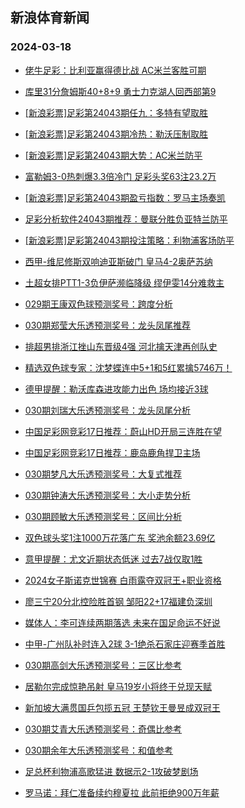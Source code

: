 ## 新浪体育新闻 
### 2024-03-18

+ [佬牛足彩：比利亚赢得德比战 AC米兰客胜可期](https://sports.sina.com.cn/l/2024-03-17/doc-inanqvkr6468126.shtml)

+ [库里31分詹姆斯40+8+9 勇士力克湖人回西部第9](https://sports.sina.com.cn/basketball/nba/2024-03-17/doc-inanqzsm9573627.shtml)

+ [[新浪彩票]足彩第24043期任九：多特有望取胜](https://sports.sina.com.cn/l/2024-03-17/doc-inanqrar9802419.shtml)

+ [[新浪彩票]足彩第24043期冷热：勒沃压制取胜](https://sports.sina.com.cn/l/2024-03-17/doc-inanqrat6579095.shtml)

+ [[新浪彩票]足彩第24043期大势：AC米兰防平](https://sports.sina.com.cn/l/2024-03-17/doc-inanqrat6578637.shtml)

+ [富勒姆3-0热刺爆3.3倍冷门 足彩头奖63注23.2万](https://sports.sina.com.cn/l/2024-03-17/doc-inanqrat6578409.shtml)

+ [[新浪彩票]足彩第24043期盈亏指数：罗马主场奏凯](https://sports.sina.com.cn/l/2024-03-17/doc-inanqrar9802748.shtml)

+ [足彩分析软件24043期推荐：曼联分胜负亚特兰防平](https://sports.sina.com.cn/l/2024-03-17/doc-inanqrat6579340.shtml)

+ [[新浪彩票]足彩第24043期投注策略：利物浦客场防平](https://sports.sina.com.cn/l/2024-03-17/doc-inanqrat6578839.shtml)

+ [西甲-维尼修斯双响迪亚斯破门 皇马4-2奥萨苏纳](https://sports.sina.com.cn/g/laliga/2024-03-17/doc-inanqvku4689185.shtml)

+ [土超女排PTT1-3负伊萨濒临降级 缪伊雯14分难救主](https://sports.sina.com.cn/others/volleyball/2024-03-17/doc-inanqrax2589453.shtml)

+ [029期王康双色球预测奖号：跨度分析](https://sports.sina.com.cn/l/2024-03-17/doc-inanrfym6261985.shtml)

+ [030期郑莹大乐透预测奖号：龙头凤尾推荐](https://sports.sina.com.cn/l/2024-03-17/doc-inanrfyr2264985.shtml)

+ [排超男排浙江挫山东晋级4强 河北擒天津再创队史](https://sports.sina.com.cn/others/volleyball/2024-03-17/doc-inanrsqq3178348.shtml)

+ [精选双色球专家：沈梦蝶连中5+1和5红累擒5746万！](https://sports.sina.com.cn/l/2024-03-17/doc-inanqzsm9575053.shtml)

+ [德甲提醒：勒沃库森进攻能力出色 场均接近3球](https://sports.sina.com.cn/l/2024-03-17/doc-inanqvkv2473508.shtml)

+ [030期刘瑞大乐透预测奖号：龙头凤尾分析](https://sports.sina.com.cn/l/2024-03-17/doc-inanrfyq4483814.shtml)

+ [中国足彩网竞彩17日推荐：蔚山HD开局三连胜在望](https://sports.sina.com.cn/l/2024-03-17/doc-inanqvku4707749.shtml)

+ [中国足彩网竞彩17日推荐：鹿岛鹿角捍卫主场](https://sports.sina.com.cn/l/2024-03-17/doc-inanqvkp9698946.shtml)

+ [030期梦凡大乐透预测奖号：大复式推荐](https://sports.sina.com.cn/l/2024-03-17/doc-inanrfyi9488906.shtml)

+ [030期钟涛大乐透预测奖号：大小走势分析](https://sports.sina.com.cn/l/2024-03-17/doc-inanrfyq4484146.shtml)

+ [030期顾敏大乐透预测奖号：区间比分析](https://sports.sina.com.cn/l/2024-03-17/doc-inanrfyq4484402.shtml)

+ [双色球头奖1注1000万花落广东 奖池余额23.69亿](https://sports.sina.com.cn/l/2024-03-17/doc-inanrwwh4171913.shtml)

+ [意甲提醒：尤文近期状态低迷 过去7战仅取1胜](https://sports.sina.com.cn/l/2024-03-17/doc-inanqvku4691401.shtml)

+ [2024女子斯诺克世锦赛 白雨露夺双冠王+职业资格](https://sports.sina.com.cn/others/snooker/2024-03-17/doc-inanrwwi1941667.shtml)

+ [廖三宁20分北控险胜首钢 邹阳22+17福建负深圳](https://sports.sina.com.cn/basketball/cba/2024-03-17/doc-inanrwwk6315440.shtml)

+ [媒体人：李可连续两期落选 未来在国足命运不好说](https://sports.sina.com.cn/china/j/2024-03-17/doc-inanrwwk6316751.shtml)

+ [中甲-广州队补时连入2球 3-1绝杀石家庄迎赛季首胜](https://sports.sina.com.cn/china/b/2024-03-17/doc-inanrwwh4173543.shtml)

+ [030期高剑大乐透预测奖号：三区比参考](https://sports.sina.com.cn/l/2024-03-17/doc-inanrfyq4484232.shtml)

+ [居勒尔完成惊艳吊射 皇马19岁小将终于兑现天赋](https://sports.sina.com.cn/g/pl/2024-03-17/doc-inanrwwh4164919.shtml)

+ [新加坡大满贯国乒包揽五冠 王楚钦王曼昱成双冠王](https://sports.sina.com.cn/others/pingpang/2024-03-17/doc-inanrwwi1950123.shtml)

+ [030期艾青大乐透预测奖号：奇偶比参考](https://sports.sina.com.cn/l/2024-03-17/doc-inanrfyq4484077.shtml)

+ [030期余年大乐透预测奖号：和值参考](https://sports.sina.com.cn/l/2024-03-17/doc-inanrfyq4484473.shtml)

+ [足总杯利物浦高歌猛进 数据示2-1攻破梦剧场](https://sports.sina.com.cn/l/2024-03-17/doc-inanktus6767847.shtml)

+ [罗马诺：拜仁准备续约穆夏拉 此前拒绝900万年薪](https://sports.sina.com.cn/global/germany/2024-03-17/doc-inanrwwi1947131.shtml)

